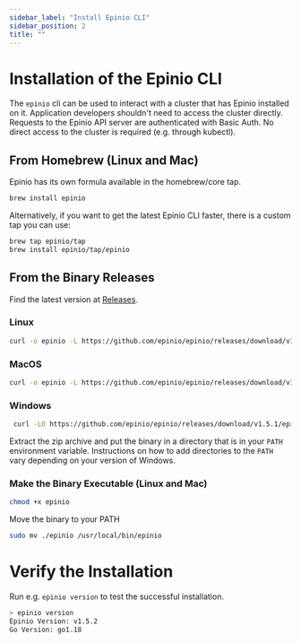 ```yaml
---
sidebar_label: "Install Epinio CLI"
sidebar_position: 2
title: ""
---
```


# Installation of the Epinio CLI

The `epinio` cli can be used to interact with a cluster that has Epinio installed on it.
Application developers shouldn't need to access the cluster directly. Requests to
the Epinio API server are authenticated with Basic Auth. No direct access to the cluster
is required (e.g. through kubectl).

## From Homebrew (Linux and Mac)

Epinio has its own formula available in the homebrew/core tap.

```bash
brew install epinio
```

Alternatively, if you want to get the latest Epinio CLI faster, there is a custom tap you can use:
```bash
brew tap epinio/tap
brew install epinio/tap/epinio
```

## From the Binary Releases

Find the latest version at [Releases](https://github.com/epinio/epinio/releases).

### Linux

```bash
curl -o epinio -L https://github.com/epinio/epinio/releases/download/v1.5.1/epinio-linux-x86_64
```

### MacOS

```bash
curl -o epinio -L https://github.com/epinio/epinio/releases/download/v1.5.1/epinio-darwin-x86_64
```

### Windows

```bash
 curl -LO https://github.com/epinio/epinio/releases/download/v1.5.1/epinio-windows-x86_64.zip
```

Extract the zip archive and put the binary in a directory that is in your `PATH` environment variable. Instructions on how to add directories to the `PATH` vary depending on your version of Windows.

### Make the Binary Executable (Linux and Mac)

```bash
chmod +x epinio
```

Move the binary to your PATH

```bash
sudo mv ./epinio /usr/local/bin/epinio
```

# Verify the Installation

Run e.g. `epinio version` to test the successful installation.

```bash
> epinio version
Epinio Version: v1.5.2
Go Version: go1.18
```